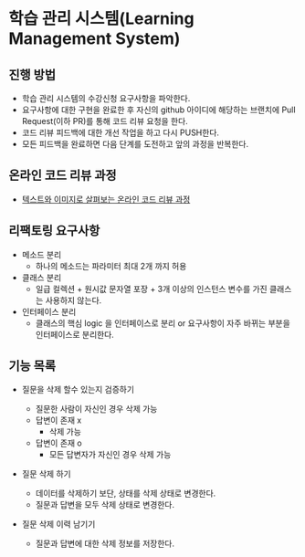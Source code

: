 # 학습 관리 시스템(Learning Management System)
## 진행 방법
* 학습 관리 시스템의 수강신청 요구사항을 파악한다.
* 요구사항에 대한 구현을 완료한 후 자신의 github 아이디에 해당하는 브랜치에 Pull Request(이하 PR)를 통해 코드 리뷰 요청을 한다.
* 코드 리뷰 피드백에 대한 개선 작업을 하고 다시 PUSH한다.
* 모든 피드백을 완료하면 다음 단계를 도전하고 앞의 과정을 반복한다.

## 온라인 코드 리뷰 과정
* [텍스트와 이미지로 살펴보는 온라인 코드 리뷰 과정](https://github.com/next-step/nextstep-docs/tree/master/codereview)

## 리팩토링 요구사항
- 메소드 분리
  - 하나의 메소드는 파라미터 최대 2개 까지 허용
- 클래스 분리
  - 일급 컬렉션 + 원시값 문자열 포장 + 3개 이상의 인스턴스 변수를 가진 클래스는 사용하지 않는다.
- 인터페이스 분리
  - 클래스의 핵심 logic 을 인터페이스로 분리 or 요구사항이 자주 바뀌는 부분을 인터페이스로 분리한다.

## 기능 목록
- 질문을 삭제 할수 있는지 검증하기
  - 질문한 사람이 자신인 경우 삭제 가능
  - 답변이 존재 x
    - 삭제 가능
  - 답변이 존재 o
    - 모든 답변자가 자신인 경우 삭제 가능

- 질문 삭제 하기
  - 데이터를 삭제하기 보단, 상태를 삭제 상태로 변경한다.
  - 질문과 답변을 모두 삭제 상태로 변경한다.

- 질문 삭제 이력 남기기
  - 질문과 답변에 대한 삭제 정보를 저장한다.
